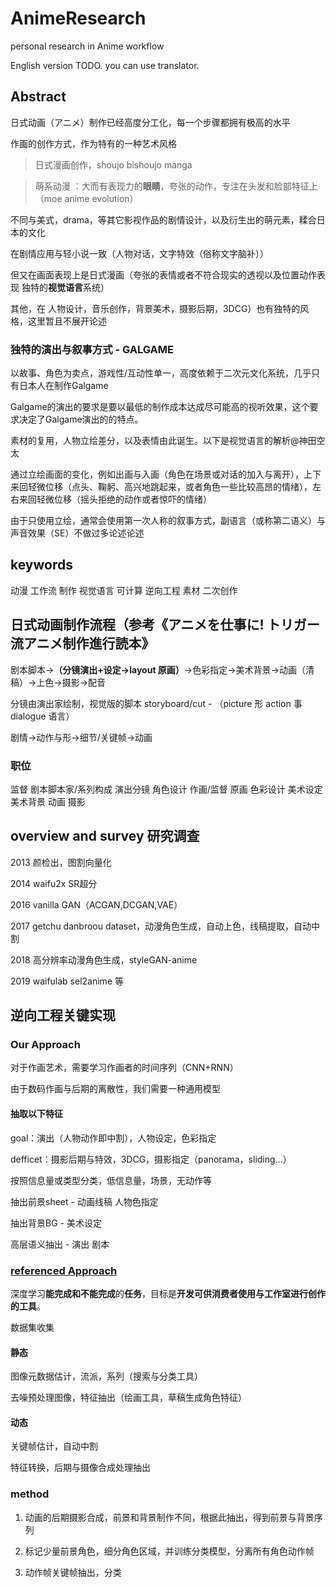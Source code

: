 # AnimeResearch
personal research in Anime workflow

English version TODO. you can use translator.

## Abstract
日式动画（アニメ）制作已经高度分工化，每一个步骤都拥有极高的水平

作画的创作方式，作为特有的一种艺术风格

> 日式漫画创作，shoujo bishoujo manga

> 萌系动漫 ：大而有表现力的**眼睛**，夸张的动作，专注在头发和脸部特征上（moe anime evolution）

不同与美式，drama，等其它影视作品的剧情设计，以及衍生出的萌元素，糅合日本的文化

在剧情应用与轻小说一致（人物对话，文字特效（俗称文字脑补））

但又在画面表现上是日式漫画（夸张的表情或者不符合现实的透视以及位置动作表现 独特的**视觉语言**系统）

其他，在 人物设计，音乐创作，背景美术，摄影后期，3DCG）也有独特的风格，这里暂且不展开论述

### 独特的演出与叙事方式 - GALGAME
以故事、角色为卖点，游戏性/互动性单一，高度依赖于二次元文化系统，几乎只有日本人在制作Galgame

Galgame的演出的要求是要以最低的制作成本达成尽可能高的视听效果，这个要求决定了Galgame演出的的特点。 

素材的复用，人物立绘差分，以及表情由此诞生。以下是视觉语言的解析@神田空太

通过立绘画面的变化，例如出画与入画（角色在场景或对话的加入与离开），上下来回轻微位移（点头、鞠躬、高兴地跳起来，或者角色一些比较高昂的情绪），左右来回轻微位移（摇头拒绝的动作或者惊吓的情绪）

由于只使用立绘，通常会使用第一次人称的叙事方式，副语言（或称第二语义）与声音效果（SE）不做过多论述论述

## keywords
动漫 工作流 制作 视觉语言 可计算 逆向工程 素材 二次创作

## 日式动画制作流程（参考《アニメを仕事に! トリガー流アニメ制作進行読本》
剧本脚本->**（分镜演出+设定->layout 原画）**->色彩指定->美术背景->动画（清稿）->上色->摄影->配音

分镜由演出家绘制，视觉版的脚本 storyboard/cut - （picture 形 action 事 dialogue 语言）

剧情->动作与形->细节/关键帧->动画

### 职位
监督 剧本脚本家/系列构成 演出分镜 角色设计 作画/监督 原画 色彩设计 美术设定 美术背景 动画 摄影

## overview and survey 研究调查
2013 颜检出，图割向量化

2014 waifu2x SR超分

2016 vanilla GAN（ACGAN,DCGAN,VAE）

2017 getchu danbroou dataset，动漫角色生成，自动上色，线稿提取，自动中割

2018 高分辨率动漫角色生成，styleGAN-anime

2019 waifulab sel2anime 等

## 逆向工程关键实现
### Our Approach
对于作画艺术，需要学习作画者的时间序列（CNN+RNN）

由于数码作画与后期的离散性，我们需要一种通用模型

#### 抽取以下特征
goal：演出（人物动作即中割），人物设定，色彩指定

defficet：摄影后期与特效，3DCG，摄影指定（panorama，sliding...）

按照信息量或类型分类，低信息量，场景，无动作等

抽出前景sheet - 动画线稿 人物色指定

抽出背景BG - 美术设定

高层语义抽出 - 演出 剧本

### [referenced Approach](https://www.cg.tuwien.ac.at/anime)
深度学习**能完成和不能完成**的**任务**，目标是**开发可供消费者使用与工作室进行创作的工具**。

数据集收集

#### 静态
图像元数据估计，流派，系列（搜索与分类工具）

去噪预处理图像，特征抽出（绘画工具，草稿生成角色特征）

#### 动态
关键帧估计，自动中割

特征转换，后期与摄像合成处理抽出


### method
1. 动画的后期摄影合成，前景和背景制作不同，根据此抽出，得到前景与背景序列

2. 标记少量前景角色，细分角色区域，并训练分类模型，分离所有角色动作帧

3. 动作帧关键帧抽出，分类
